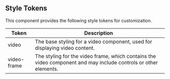 ## Style Tokens

This component provides the following style tokens for customization.

| **Token**   | **Description**                                                                                                 |
| ----------- | --------------------------------------------------------------------------------------------------------------- |
| video       | The base styling for a video component, used for displaying video content.                                      |
| video-frame | The styling for the video frame, which contains the video component and may include controls or other elements. |
